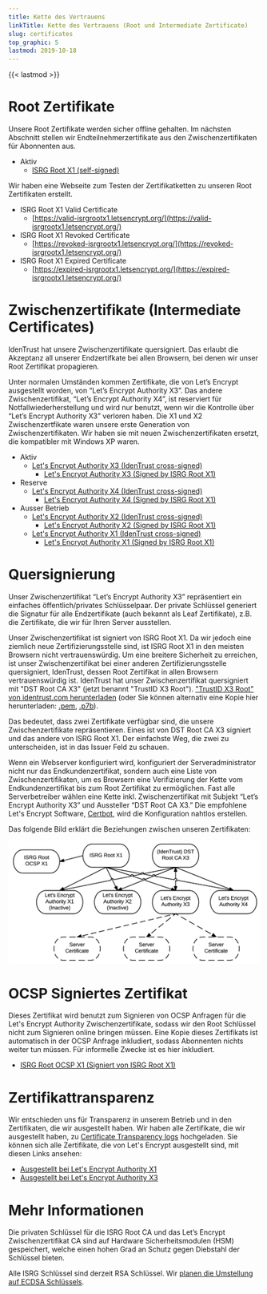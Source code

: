 ```yaml
---
title: Kette des Vertrauens
linkTitle: Kette des Vertrauens (Root und Intermediate Zertificate)
slug: certificates
top_graphic: 5
lastmod: 2019-10-18
---
```


{{< lastmod >}}

# Root Zertifikate

Unsere Root Zertifikate werden sicher offline gehalten. Im nächsten Abschnitt stellen wir
Endteilnehmerzertifikate aus den Zwischenzertifikaten für Abonnenten aus.

* Aktiv
  * [ISRG Root X1 (self-signed)](/certs/isrgrootx1.pem.txt)

Wir haben eine Webseite zum Testen der Zertifikatketten zu unseren Root Zertifikaten erstellt.

* ISRG Root X1 Valid Certificate
  * [https://valid-isrgrootx1.letsencrypt.org/](https://valid-isrgrootx1.letsencrypt.org/)
* ISRG Root X1 Revoked Certificate
  * [https://revoked-isrgrootx1.letsencrypt.org/](https://revoked-isrgrootx1.letsencrypt.org/)
* ISRG Root X1 Expired Certificate
  * [https://expired-isrgrootx1.letsencrypt.org/](https://expired-isrgrootx1.letsencrypt.org/)

# Zwischenzertifikate (Intermediate Certificates)

IdenTrust hat unsere Zwischenzertifikate quersigniert. Das erlaubt die Akzeptanz all
unserer Endzertifkate bei allen Browsern, bei denen wir unser Root Zertifikat propagieren.

Unter normalen Umständen kommen Zertifikate, die von Let’s Encrypt ausgestellt worden, von
“Let’s Encrypt Authority X3”. Das andere Zwischenzertifikat, “Let’s Encrypt Authority X4”,
ist reserviert für Notfallwiederherstellung und wird nur benutzt, wenn wir die Kontrolle
über “Let’s Encrypt Authority X3” verloren haben. Die X1 und X2 Zwischenzertfikate waren
unsere erste Generation von Zwischenzertifikaten. Wir haben sie mit neuen Zwischenzertifikaten
ersetzt, die kompatibler mit Windows XP waren.

* Aktiv
  * [Let's Encrypt Authority X3 (IdenTrust cross-signed)](/certs/lets-encrypt-x3-cross-signed.pem.txt)
    * [Let's Encrypt Authority X3 (Signed by ISRG Root X1)](/certs/letsencryptauthorityx3.pem.txt)
* Reserve
  * [Let's Encrypt Authority X4 (IdenTrust cross-signed)](/certs/lets-encrypt-x4-cross-signed.pem.txt)
    * [Let's Encrypt Authority X4 (Signed by ISRG Root X1)](/certs/letsencryptauthorityx4.pem.txt)
* Ausser Betrieb
  * [Let's Encrypt Authority X2 (IdenTrust cross-signed)](/certs/lets-encrypt-x2-cross-signed.pem.txt)
    * [Let's Encrypt Authority X2 (Signed by ISRG Root X1)](/certs/letsencryptauthorityx2.pem.txt)
  * [Let's Encrypt Authority X1 (IdenTrust cross-signed)](/certs/lets-encrypt-x1-cross-signed.pem.txt)
    * [Let's Encrypt Authority X1 (Signed by ISRG Root X1)](/certs/letsencryptauthorityx1.pem.txt)

# Quersignierung

Unser Zwischenzertifikat “Let’s Encrypt Authority X3” repräsentiert ein einfaches
öffentlich/privates Schlüsselpaar. Der private Schlüssel generiert die Signatur
für alle Endzertifikate (auch bekannt als Leaf Zertifikate), z.B. die
Zertifikate, die wir für Ihren Server ausstellen.

Unser Zwischenzertifikat ist signiert von ISRG Root X1. Da wir jedoch eine
ziemlich neue Zertifizierungsstelle sind, ist ISRG Root X1 in den meisten Browsern
nicht vertrauenswürdig. Um eine breitere Sicherheit zu erreichen, ist unser
Zwischenzertifikat bei einer anderen Zertifizierungsstelle quersigniert, IdenTrust,
dessen Root Zertifikat in allen Browsern vertrauenswürdig ist. IdenTrust hat
unser Zwischenzertifikat quersigniert mit "DST Root CA X3" (jetzt benannt "TrustID X3 Root").
["TrustID X3 Root" von identrust.com herunterladen](https://www.identrust.com/support/downloads)
(oder Sie können alternativ eine Kopie hier herunterladen: [.pem](/certs/trustid-x3-root.pem.txt), [.p7b](/certs/trustid-x3-root.p7b)).


Das bedeutet, dass zwei Zertifikate verfügbar sind, die unsere Zwischenzertifikate
repräsentieren. Eines ist von DST Root CA X3 signiert und das andere von ISRG Root X1.
Der einfachste Weg, die zwei zu unterscheiden, ist in das Issuer Feld zu schauen.

Wenn ein Webserver konfiguriert wird, konfiguriert der Serveradministrator nicht nur
das Endkundenzertifikat, sondern auch eine Liste von Zwischenzertifikaten, um es
Browsern eine Verifizierung der Kette vom Endkundenzertifikat bis zum Root Zertifikat
zu ermöglichen. 
Fast alle Serverbetreiber wählen eine Kette inkl. Zwischenzertifikat mit Subjekt
“Let’s Encrypt Authority X3” und Aussteller “DST Root CA X3.” Die empfohlene
Let's Encrypt Software, [Certbot](https://certbot.org), wird die Konfiguration
nahtlos erstellen.

Das folgende Bild erklärt die Beziehungen zwischen unseren Zertifikaten:

<img src="/certs/isrg-keys.png" alt="ISRG Key relationship diagram" loading="lazy">

# OCSP Signiertes Zertifikat

Dieses Zertifikat wird benutzt zum Signieren von OCSP Anfragen für die
Let's Encrypt Authority Zwischenzertifikate, sodass wir den Root Schlüssel
nicht zum Signieren online bringen müssen. Eine Kopie dieses Zertifikats
ist automatisch in der OCSP Anfrage inkludiert, sodass Abonnenten nichts
weiter tun müssen. Für informelle Zwecke ist es hier inkludiert.

* [ISRG Root OCSP X1 (Signiert von ISRG Root X1)](/certs/isrg-root-ocsp-x1.pem.txt)

# Zertifikattransparenz

Wir entschieden uns für Transparenz in unserem Betrieb und in den Zertifikaten,
die wir ausgestellt haben. Wir haben alle Zertifikate, die wir ausgestellt haben, zu
[Certificate Transparency logs](https://www.certificate-transparency.org/)
hochgeladen. Sie können sich alle Zertifikate, die von Let's Encrypt ausgestellt sind,
mit diesen Links ansehen:

* [Ausgestellt bei Let's Encrypt Authority X1](https://crt.sh/?Identity=%25&iCAID=7395)
* [Ausgestellt bei Let's Encrypt Authority X3](https://crt.sh/?Identity=%25&iCAID=16418)

# Mehr Informationen

Die privaten Schlüssel für die ISRG Root CA und das Let’s Encrypt Zwischenzertifikat
CA sind auf Hardware Sicherheitsmodulen (HSM) gespeichert, welche einen hohen
Grad an Schutz gegen Diebstahl der Schlüssel bieten.

Alle ISRG Schlüssel sind derzeit RSA Schlüssel. Wir [planen die Umstellung auf ECDSA Schlüssels](/upcoming-features).
